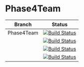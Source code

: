 # Phase4Team

| Branch        | Status       |
| ------------- |:-------------:|
| Phase4Team | [![Build Status](http://192.168.62.136:8080/job/firstProject/badge/icon)](http://192.168.62.136:8080/job/firstProject/) |
|            | [![Build Status](http://192.168.62.136:8080/buildStatus/icon?job=firstProject)](http://192.168.62.136:8080/job/firstProject/) |
|            | [![Build Status](http://192.168.62.136:8080/job/firstProject/badge/icon)](http://192.168.62.136:8080/job/firstProject) |
|            | [![Build Status](http://192.168.62.136:8080/buildStatus/icon?job=firstProject)](http://192.168.62.136:8080/job/firstProject) |  
